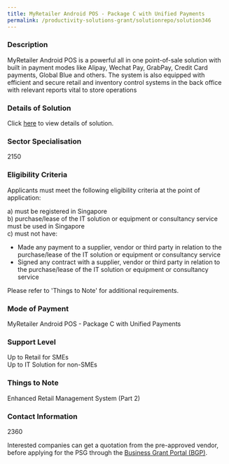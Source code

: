```yaml
---
title: MyRetailer Android POS - Package C with Unified Payments
permalink: /productivity-solutions-grant/solutionrepo/solution346
---
```


### Description

MyRetailer Android POS is a powerful all in one point-of-sale solution with built in payment modes like Alipay, Wechat Pay, GrabPay, Credit Card payments, Global Blue and others. The system is also equipped with efficient and secure retail and inventory control systems in the back office with relevant reports vital to store operations

### Details of Solution

Click <a href='DCS Synthesis Pte Ltd' target='_blank' rel='noopener'>here</a> to view details of solution.

### Sector Specialisation

 2150 

### Eligibility Criteria

Applicants must meet the following eligibility criteria at the point of application:

a) must be registered in Singapore <br>
b) purchase/lease of the IT solution or equipment or consultancy service must be used in Singapore <br>
c) must not have:
- Made any payment to a supplier, vendor or third party in relation to the purchase/lease of the IT solution or equipment or consultancy service
- Signed any contract with a supplier, vendor or third party in relation to the purchase/lease of the IT solution or equipment or consultancy service

Please refer to 'Things to Note' for additional requirements.

### Mode of Payment
MyRetailer Android POS - Package C with Unified Payments

### Support Level
Up to Retail for SMEs <br>
Up to IT Solution for non-SMEs

### Things to Note
Enhanced Retail Management System (Part 2)

### Contact Information
2360

Interested companies can get a quotation from the pre-approved vendor, before applying for the PSG through the <a target='_blank' rel='noopener' href='https://www.businessgrants.gov.sg/'>Business Grant Portal (BGP)</a>.
